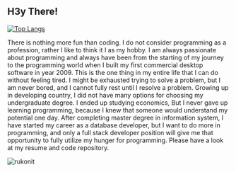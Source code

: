 ## H3y There!
[![Top Langs](https://github-readme-stats.vercel.app/api/top-langs/?username=rukonit&layout=compact)](https://github.com/anuraghazra/github-readme-stats)


There is nothing more fun than coding. I do not consider programming as a profession, rather I like to think it I as my hobby. I am always passionate about programming and always have been from the starting of my journey to the programming world when I built my first commercial desktop software in year 2009. This is the one thing in my entire life that I can do without feeling tired. I might be exhausted trying to solve a problem, but I am never bored, and I cannot fully rest until I resolve a problem. Growing up in developing country, I did not have many options for choosing my undergraduate degree. I ended up studying economics, But I never gave up learning programming, because I knew that someone would understand my potential one day. After completing master degree in information system, I have started my career as a database developer, but I want to do more in programming, and only a full stack developer position will give me that opportunity to fully utilize my hunger for programming.  Please have a look at my resume and code repository.

<img src="https://github-readme-stats.vercel.app/api?username=rukonit&show_icons=true&theme=gotham" alt="rukonit" />
